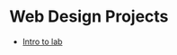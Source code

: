 # Web Design Projects

<ul>
<li><a href="file:///C:/Users/shayn/OneDrive/Documents/GitHub/Class_Projects/Bryce_HTML/index.html" target="_blank">Intro to lab</a></li>
</ul>